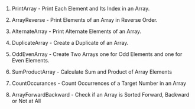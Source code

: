 1. PrintArray - Print Each Element and Its Index in an Array.

2. ArrayReverse - Print Elements of an Array in Reverse Order.

3. AlternateArray - Print Alternate Elements of an Array.

4. DuplicateArray - Create a Duplicate of an Array.

5. OddEvenArray - Create Two Arrays one for Odd Elements and one for Even Elements.

6. SumProductArray - Calculate Sum and Product of Array Elements

7. CountOccurances - Count Occurrences of a Target Number in an Array

8. ArrayForwardBackward - Check if an Array is Sorted Forward, Backward or Not at All